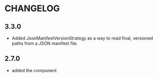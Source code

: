 CHANGELOG
=========

3.3.0
-----
 * Added JsonManifestVersionStrategy as a way to read final,
   versioned paths from a JSON manifest file.

2.7.0
-----

 * added the component
